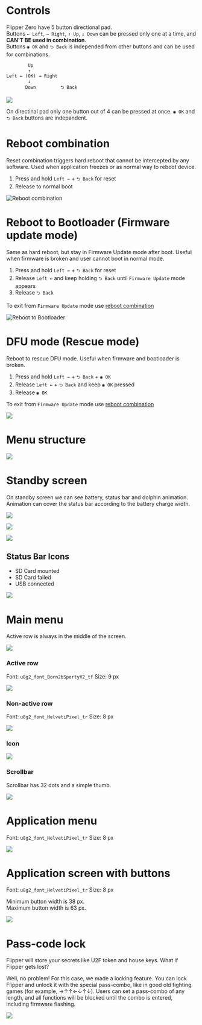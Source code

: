# Controls 

Flipper Zero have 5 button directional pad.  
Buttons `← Left`, `→ Right`, `↑ Up`, `↓ Down` can be pressed only one at a time, and **CAN'T BE used in combination**.  
Buttons `◉ OK` and `⮌ Back` is independed from other buttons and can be used for combinations.

```
        Up
        ↑
Left ← (OK) → Right
        ↓
       Down         ⮌ Back   
```

![](./../wiki_static/ui/controls.png)

On directinal pad only one button out of 4 can be pressed at once. `◉ OK` and `⮌ Back` buttons are indepandent.  

# Reboot combination

Reset combination triggers hard reboot that cannot be intercepted by any software. Used when application freezes or as normal way to reboot device.
 
 1. Press and hold `Left ←` + `⮌ Back` for reset
 2. Release to normal boot

![Reboot combination](../wiki_static/ui/reboot-combo.png)

# Reboot to Bootloader (Firmware update mode)

Same as hard reboot, but stay in Firmware Update mode after boot. Useful when firmware is broken and user cannot boot in normal mode.

1. Press and hold `Left ←` + `⮌ Back` for reset
2. Release `Left ←` and keep holding `⮌ Back` until `Firmware Update` mode appears
3. Release `⮌ Back`

To exit from `Firmware Update` mode use [reboot combination](#reboot-combination) 

![Reboot to Bootloader](./../wiki_static/ui/reboot-to-bootloader.png)

# DFU mode (Rescue mode)

Reboot to rescue DFU mode. Useful when firmware and bootloader is broken.  

1. Press and hold `Left ←` + `⮌ Back` + `◉ OK`
2. Release `Left ←` + `⮌ Back` and keep `◉ OK` pressed
3. Release `◉ OK`

To exit from `Firmware Update` mode use [reboot combination](#reboot-combination) 

![](../wiki_static/ui/reboot-to-dfu.png)

# Menu structure

![](../wiki_static/ui/menu-navigation.png)

# Standby screen 

On standby screen we can see battery, status bar and dolphin animation. Animation can cover the status bar according to the battery charge width.

![](../wiki_static/ui/UI-Standby.png)

![](../wiki_static/ui/UI-Standby-status-1.png)

![](../wiki_static/ui/UI-Standby-status-88.png)

## Status Bar Icons

- SD Card mounted 
- SD Card failed
- USB connected

![](./../wiki_static/ui/UI-statusbar.png)

# Main menu

Active row is always in the middle of the screen.

![](./../wiki_static/ui/UI-main-menu-screen.png)

### Active row

Font: `u8g2_font_Born2bSportyV2_tf`
Size: 9 px

![](./../wiki_static/ui/UI-active-row-text.png)

### Non-active row

Font: `u8g2_font_HelvetiPixel_tr`
Size: 8 px

![](./../wiki_static/ui/UI-non-active-row-text.png)

### Icon

![](./../wiki_static/ui/UI-icon.png)

### Scrollbar

Scrollbar has 32 dots and a simple thumb.

![](./../wiki_static/ui/UI-Scrollbar-and-thumb.png)

# Application menu

Font: `u8g2_font_HelvetiPixel_tr`
Size: 8 px

![](../wiki_static/ui/UI-app-menu.png)

# Application screen with buttons

Font: `u8g2_font_HelvetiPixel_tr`
Size: 8 px

Minimum button width is 38 px.  
Maximum button width is 63 px.

![](../wiki_static/ui/UI-app-menu-buttons.png)

# Pass-code lock

Flipper will store your secrets like U2F token and house keys. What if Flipper gets lost?

Well, no problem! For this case, we made a locking feature. You can lock Flipper and unlock it with the special pass-combo, like in good old fighting games (for example, →↑↑←↓↑↓). Users can set a pass-combo of any length, and all functions will be blocked until the combo is entered, including firmware flashing.

![](https://ksr-ugc.imgix.net/assets/030/153/925/13404091a9c1bb3390a67afe279a0051_original.gif?ixlib=rb-2.1.0&w=700&fit=max&v=1597158235&auto=format&gif-q=50&q=92&s=06a640ecaa809487b004c1bead0fd9cc)

